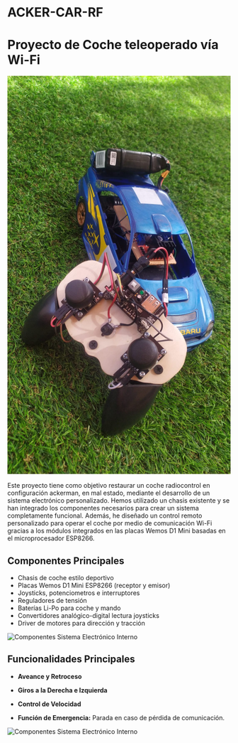 # ACKER-CAR-RF

# Proyecto de Coche teleoperado vía Wi-Fi

![Coche](https://github.com/aglora/acker-car/blob/main/Imgs/1.jpg)

Este proyecto tiene como objetivo restaurar un coche radiocontrol en configuración ackerman, en mal estado, mediante el desarrollo de un sistema electrónico personalizado. Hemos utilizado un chasis existente y se han integrado los componentes necesarios para crear un sistema completamente funcional. Además, he diseñado un control remoto personalizado para operar el coche por medio de comunicación Wi-Fi gracias a los módulos integrados en las placas Wemos D1 Mini basadas en el microprocesador ESP8266.

## Componentes Principales

- Chasis de coche estilo deportivo
- Placas Wemos D1 Mini ESP8266 (receptor y emisor)
- Joysticks, potenciometros e interruptores
- Reguladores de tensión
- Baterías Li-Po para coche y mando
- Convertidores analógico-digital lectura joysticks
- Driver de motores para dirección y tracción

![Componentes Sistema Electrónico Interno](https://github.com/aglora/acker-car/blob/main/Imgs/2.jpg)

## Funcionalidades Principales

- **Aveance y Retroceso**

- **Giros a la Derecha e Izquierda**

- **Control de Velocidad**

- **Función de Emergencia:** Parada en caso de pérdida de comunicación.

![Componentes Sistema Electrónico Interno](https://github.com/aglora/acker-car/blob/main/Imgs/3.jpg)
